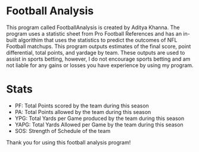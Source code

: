 # Football Analysis

This program called FootballAnalysis is created by Aditya Khanna. The program uses a statistic sheet from Pro Football References and has an in-built algorithim that uses the statistics to predict the outcomes of NFL Football matchups. This program outputs estimates of the final score, point differential, total points, and yardage by team. These outputs are used to assist in sports betting, however, I do not encourage sports betting and am not liable for any gains or losses you have experience by using my program.

# Stats
- PF: Total Points scored by the team during this season
- PA: Total Points allowed by the team during this season
- YPG: Total Yards per Game produced by the team during this season
- YAPG: Total Yards Allowed per Game by the team during this season
- SOS: Strength of Schedule of the team

Thank you for using this football analysis program!
